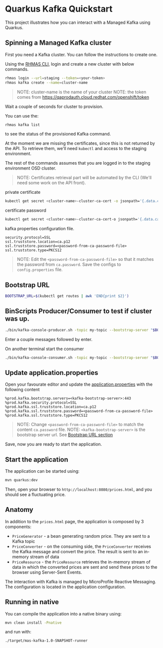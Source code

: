 Quarkus Kafka Quickstart
========================

This project illustrates how you can interact with a Managed Kafka using Quarkus.

## Spinning a Managed Kafka cluster

First you need a Kafka cluster. You can follow the instructions to create one.

Using the [RHMAS CLI](https://github.com/bf2fc6cc711aee1a0c2a/cli/releases), login and create a new cluster with below commands.


```bash
rhmas login --url=staging --token=<your-token>
rhmas kafka create --name=cluster-name
```
> NOTE: cluster-name is the name of your cluster
> NOTE: the token comes from https://qaprodauth.cloud.redhat.com/openshift/token

Wait a couple of seconds for cluster to provision.

You can use the:
```bash
rhmas kafka list
``` 

to see the status of the provisioned Kafka command. 

At the moment we are missing the certificates, since this is not returned by the API. 
To retrieve them, we'll need `kubectl` and access to the staging environment.

The rest of the commands assumes that you are logged in to the staging environment OSD cluster.

> NOTE: Certificates retrieval part will be automated by the CLI (We'll need some work on the API front).

private certificate
```bash
kubectl get secret <cluster-name>-cluster-ca-cert -o jsonpath='{.data.ca\.p12}' | base64 -d > ca.p12
```

certificate password
```bash
kubectl get secret <cluster-name>-cluster-ca-cert-o jsonpath='{.data.ca\.password}' | base64 -d > ca.password
```

kafka properties configuration file.

```properties
security.protocol=SSL
ssl.truststore.location=ca.p12
ssl.truststore.password=<password-from-ca-password-file>
ssl.truststore.type=PKCS12
```

> NOTE: Edit the `<password-from-ca-password-file>` so that it matches the password from `ca.password`. Save the configs to `config.properties` file.

## Bootstrap URL

```bash
BOOTSTRAP_URL=$(kubectl get routes | awk 'END{print $2}')
```

## BinScripts Producer/Consumer to test if cluster was up.
```bash
./bin/kafka-console-producer.sh -topic my-topic --bootstrap-server "$BOOTSTRAP_URL:443" --producer.config config.properties
```

Enter a couple messages followed by enter.

On another terminal start the consumer

```bash
./bin/kafka-console-consumer.sh -topic my-topic --bootstrap-server "$BOOTSTRAP_URL:443" --consumer.config config.properties
```

## Update application.properties

Open your favourate editor and update the [application.properties](src/main/resources/application.properties) with the following content


```properties
%prod.kafka.bootstrap.servers=<kafka-bootstrap-server>:443
%prod.kafka.security.protocol=SSL
%prod.kafka.ssl.truststore.location=ca.p12
%prod.kafka.ssl.truststore.password=<password-from-ca-password-file>
%prod.kafka.ssl.truststore.type=PKCS12
```

> NOTE: Change `<password-from-ca-password-file>` to match the content `ca.password` file. 
> NOTE: `<kafka-bootstrap-server>` is the bootstrap server url. See [Bootstrap URL section](#bootstrap-url)

Save, now you are ready to start the application.

## Start the application


The application can be started using: 

```bash
mvn quarkus:dev
```  

Then, open your browser to `http://localhost:8080/prices.html`, and you should see a fluctuating price.

## Anatomy

In addition to the `prices.html` page, the application is composed by 3 components:

* `PriceGenerator` - a bean generating random price. They are sent to a Kafka topic
* `PriceConverter` - on the consuming side, the `PriceConverter` receives the Kafka message and convert the price.
The result is sent to an in-memory stream of data
* `PriceResource`  - the `PriceResource` retrieves the in-memory stream of data in which the converted prices are sent and send these prices to the browser using Server-Sent Events.

The interaction with Kafka is managed by MicroProfile Reactive Messaging.
The configuration is located in the application configuration.

## Running in native

You can compile the application into a native binary using:
```bash
mvn clean install -Pnative
```


and run with:
```bash
./target/mas-kafka-1.0-SNAPSHOT-runner
```
